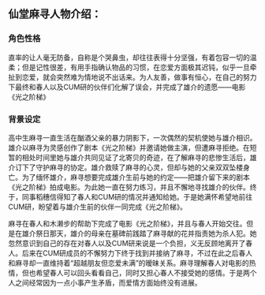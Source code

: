## 仙堂麻寻人物介绍：

### 角色性格

直率的让人毫无防备，自称是个哭鼻虫，却往往表得十分坚强，有着包容一切的温柔；但是记性很差，有用手指确认物品的习惯，在恋爱方面极其迟钝，似乎一旦牵扯到恋爱，就会突然难为情地说不出话来。为人友善，做事有恒心，在自己的努力下最终和春人以及CUM研的伙伴们化解了误会，并完成了雄介的遗愿——电影《光之阶梯》

### 背景设定

高中生麻寻一直生活在酗酒父亲的暴力阴影下，一次偶然的契机使她与雄介相识。雄介以麻寻为灵感创作了剧本《光之阶梯》并邀请她做主演，但遭麻寻拒绝。在短暂的相处时间里她与雄介共同见证了北寄贝的奇迹，在了解麻寻的悲惨生活后，雄介订下了守护麻寻的协定。雄介救赎了麻寻的心灵，但却与她的父亲双双坠楼身亡。为了缅怀雄介，麻寻想要完成雄介生前与她的约定——把雄介留下来的剧本《光之阶梯》拍成电影。为此她一直在努力练习，并且不懈地寻找雄介的伙伴。终于，同事稻穗信得知了春人和CUM研的情况并通知给她。于是她满怀希望地前往CUM研，盼望着与雄介生前的伙伴一同完成《光之阶梯》。

麻寻在春人和木濑步的帮助下完成了电影《光之阶梯》，并且与春人开始交往。但是在雄介祭日那天，雄介的母亲在墓碑前践踏了麻寻献的花并指责她为杀人犯。她忽然意识到自己的存在对春人以及CUM研来说是一个负担，义无反顾地离开了春人。后来在CUM研成员的不懈努力下终于找到并接纳了麻寻，不过在此之后春人和麻寻却一直维持着“超越朋友但恋爱未满”的暧昧关系。麻寻理解春人对电影的热情，但也希望春人可以回头看看自己，同时又担心春人不接受她的感情。于是两个人之间经常因为一点小事产生矛盾，而爱情方面始终没有进展。
